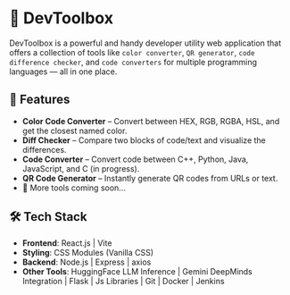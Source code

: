 # 🧰 DevToolbox

DevToolbox is a powerful and handy developer utility web application that offers a collection of tools like  `color converter`, `QR generator`, `code difference checker`, and `code converters` for multiple programming languages — all in one place.

## 🚀 Features

- **Color Code Converter** – Convert between HEX, RGB, RGBA, HSL, and get the closest named color.
- **Diff Checker** – Compare two blocks of code/text and visualize the differences.
- **Code Converter** – Convert code between C++, Python, Java, JavaScript, and C (in progress).
- **QR Code Generator** – Instantly generate QR codes from URLs or text.
- 🧩 More tools coming soon...

## 🛠️ Tech Stack

- **Frontend**: React.js | Vite
- **Styling**: CSS Modules (Vanilla CSS)
- **Backend**: Node.js | Express | axios
- **Other Tools**: HuggingFace LLM Inference | Gemini DeepMinds Integration | Flask | Js Libraries | Git | Docker | Jenkins

